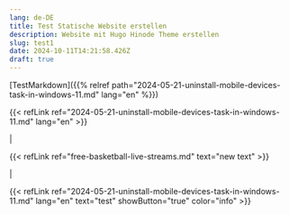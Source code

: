 ```yaml
---
lang: de-DE
title: Test Statische Website erstellen
description: Website mit Hugo Hinode Theme erstellen
slug: test1
date: 2024-10-11T14:21:58.426Z
draft: true
---
```


[TestMarkdown]({{% relref path="2024-05-21-uninstall-mobile-devices-task-in-windows-11.md" lang="en" %}})



{{< refLink ref="2024-05-21-uninstall-mobile-devices-task-in-windows-11.md" lang="en"  >}}

|

{{< refLink ref="free-basketball-live-streams.md" text="new text"  >}}

|

{{< refLink ref="2024-05-21-uninstall-mobile-devices-task-in-windows-11.md" lang="en" text="test"  showButton="true" color="info" >}}
